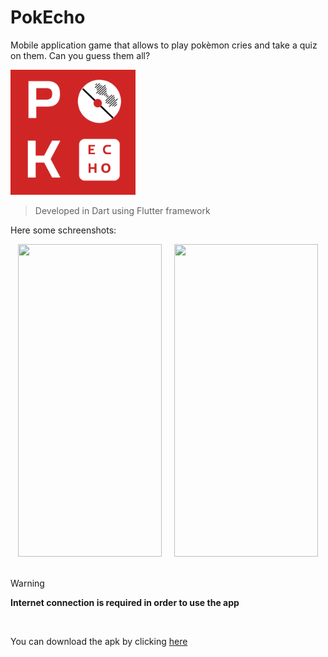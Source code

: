 # PokEcho
Mobile application game that allows to play pokèmon cries and take a quiz on them. Can you guess them all?

<img src="assets/img/pokecho_logo.png" width=200>

> Developed in Dart using Flutter framework

Here some schreenshots:
<div align ="center">
  <img src="https://github.com/VanniMaceria/PokEcho/assets/114587415/d88db6ff-417f-4f04-aaee-12c34e6c97e4" width="230" height="500"> &nbsp; &nbsp;
  <img src="https://github.com/VanniMaceria/PokEcho/assets/114587415/bc8af912-8126-4439-a89e-1f6c04ff6936" width="230" height="500">
</div>

<br>

> [!WARNING] 
> **Internet connection is required in order to use the app** <br>
 <br>

You can download the apk by clicking [here](https://github.com/VanniMaceria/PokEcho/raw/master/app-release.apk) 
<br>

